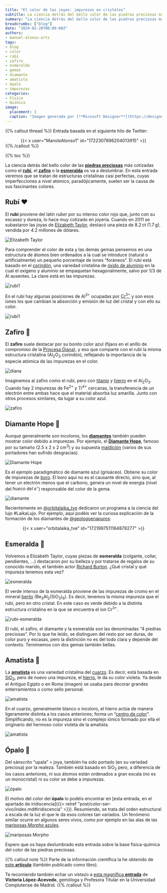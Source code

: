 ```yaml
---
title: "El color de las joyas: impurezas en cristales"
subtitle: La ciencia detrás del bello color de las piedras preciosas más cotizadas
summary: "La ciencia detrás del bello color de las piedras preciosas más cotizadas."
breadcrumbs: ["blog"]
date: "2024-02-28T00:00:00Z"
authors:
- manuel-alonso-orts
tags:
- blog
- color
- rubí
- zafiro
- esmeralda
- gemas
- diamante
- amatista
- ópalo
- impurezas
categories:
- Física
- Química
image:
  placement: 3
  caption: "Imagen generada por [**Micosoft Designer**](https://designer.microsoft.com), con tecnología de [**DALL·E 3**](https://openai.com/dall-e-3)"
---
```


{{% callout thread %}}
Entrada basada en el siguiente hilo de Twitter:
<div align="center">
{{< x user="ManoloAlonso1" id="1722307896204013915" >}}
</div>
{{% /callout %}}

{{% toc %}}

La ciencia detrás del bello color de las [**piedras preciosas**](https://es.wikipedia.org/wiki/Gema) más cotizadas como el [**rubí**](https://es.wikipedia.org/wiki/Rubí), el [**zafiro**](https://es.wikipedia.org/wiki/Zafiro) o la [**esmeralda**](https://es.wikipedia.org/wiki/Esmeralda) os va a deslumbrar. En esta entrada veremos que se tratan de estructuras cristalinas casi perfectas, cuyas imperfecciones a nivel atómico, paradójicamente, suelen ser la causa de sus fascinantes colores.

## Rubí ♥️

El **rubí** proviene del latín *ruber* por su intenso color rojo que, junto con su escasez y dureza, lo hace muy cotizado en joyería. Cuando en 2011 se subastaron las joyas de [Elizabeth Taylor](https://es.wikipedia.org/wiki/Elizabeth_Taylor), destacó una pieza de 8.2&thinsp;ct (1.7&thinsp;g), vendida por 4.2 millones de dólares.

![Elizabeth Taylor](https://theadventurine.com/wp-content/uploads/2017/12/lead-830-7.jpg "Elizabeth Taylor portando su anillo de rubí. Imagen de https://theadventurine.com/culture/elizabeth-taylor/elizabeth-taylors-christmas-ruby-ring/.")

Para comprender el color de esta y las demás gemas pensemos en una estructura de átomos bien ordenados a la cual se introduce (natural o artificialmente) un pequeño porcentaje de iones “foráneos”. El rubí está basado en el [corindón](https://es.wikipedia.org/wiki/Corindón), una variedad cristalina de [óxido de aluminio](https://es.wikipedia.org/wiki/Alúmina) en la cual el oxígeno y aluminio se empaquetan hexagonalmente, salvo por 1/3 de Al ausentes. La clave está en las impurezas.

![rubi1](rubi1.png "Izquierda: Distintos cristales de corindón (imagen de Wikipedia). Dependiendo de sus impurezas, el cristal puede ser de un color u otro. A la derecha, la estructura cristalina del corindón (imagen de https://cpictures.homes/corundum-structure), donde se muestra el empaquetado hexagonal (HCP) de los iones de oxígeno y de aluminio y se puede ver que 1/3 posiciones están desocupadas.")

En el rubí hay algunas posiciones de Al<sup>3+</sup> ocupadas por [Cr<sup>3+</sup>](https://es.wikipedia.org/wiki/Cromo) y son esos iones los que cambian la absorción y emisión de luz del cristal y con ello su color.

![rubi1](rubi2.png "El rubí (imagen de Wikipedia). Las impurezas de cromo en el corindón le proporcionan su color rojo intenso. A la derecha, la estructura cristalina del corindón donde una de las posiciones hay cromo en vez de aluminio. En general, esta sustitución de aluminio (Al<sup>3+</sup>) por cromo (Cr<sup>3+</sup>) ocurrirá solo 1/100 posiciones aproximadamente. Imagen adaptada de https://cpictures.homes/corundum-structure.")

## Zafiro 💍

El **zafiro** suele destacar por su bonito color azul (fijaos en el anillo de compromiso de la [Princesa Diana](https://es.wikipedia.org/wiki/Diana_de_Gales)), y eso que comparte con el rubí la misma estructura cristalina (Al<sub>2</sub>O<sub>3</sub> corindón), reflejando la importancia de la especie atómica de las impurezas en el color.

![diana](diana.webp "La princesa Diana de Gales portando su anillo de zafiro. Imagen de https://www.etsy.com/es/listing/1143517898/replica-de-la-realeza-de-alta-calidad.")

Imaginemos al zafiro como el rubí, pero con [titanio](https://es.wikipedia.org/wiki/Titanio) y [hierro](https://es.wikipedia.org/wiki/Hierro) en el Al<sub>2</sub>O<sub>3</sub>. Cuando hay 2 impurezas de Fe<sup>2+</sup> y Ti<sup>4+</sup> cercanas, la transferencia de un electrón entre ambas hace que el material absorba luz amarilla. Junto con otros procesos similares, da lugar a su color azul.

![zafiro](zafiro.png)

## Diamante Hope 💎

Aunque generalmente son incoloros, los [**diamantes**](https://es.wikipedia.org/wiki/Diamante) también pueden mostrar color debido a impurezas. Por ejemplo, el [**Diamante Hope**](https://es.wikipedia.org/wiki/Diamante_Hope), famoso por su tamaño (2.5 x 2 x 2 cm<sup>3</sup>) y su supuesta [maldición](https://es.wikipedia.org/wiki/Diamante_Hope#La_maldición_atribuida) (varios de sus portadores han sufrido desgracias).

![Diamante Hope](https://www.capetowndiamondmuseum.org/wp-content/uploads/2019/09/CTDM-02-08-19-hope-4.jpg "El diamante Hope se extrajo en el siglo XVII en la India. Algunos creen que [Nicolas Fouquet](https://es.wikipedia.org/wiki/Nicolas_Fouquet) fue el verdadero [Hombre de la Máscara de Hierro](https://es.wikipedia.org/wiki/El_hombre_de_la_máscara_de_hierro). Trabajaba para el rey [Luis XIV](https://es.wikipedia.org/wiki/Luis_XIV_de_Francia) y se dice que llevó el diamante en una ocasión especial. Poco después, cayó en desgracia con el rey y fue desterrado de Francia y condenado a cadena perpetua. Fouquet pasó 15 años en la fortaleza de [Pinerolo](https://es.wikipedia.org/wiki/Pinerolo). Después de él, lo llevaron [Luis XVI](https://es.wikipedia.org/wiki/Luis_XVI_de_Francia) y [María Antonieta](https://es.wikipedia.org/wiki/María_Antonieta_de_Austria) y después de ellos, [María Luisa, princesa de Lamballe](https://es.wikipedia.org/wiki/María_Teresa_de_Saboya-Carignano). En mi opinión, es un ejemplo de casualidades (gente poderosa a la que le ocurren desgracias) que hacen que se busquen correlaciones que no existen. Fuente: https://www.capetowndiamondmuseum.org/blog/2019/09/5988/.")

Es el ejemplo paradigmático de diamante azul (grisáceo). Obtiene su color de impurezas de [boro](https://es.wikipedia.org/wiki/Boro). El boro aquí no es el causante directo, sino que, al tener un electrón menos que el carbono, genera un nivel de energía (nivel del *hueco del e<sup>–</sup>*) responsable del color de la gema.

![diamante](diamante.png "A la izquierda, el diamante Hope en la actualidad (Museo Nacional de Historia de Washington). A la derecha, un esquema de su estructura cristalina, mostrando un átomo de boro (B, en azul) en una de las posiciones de C (en gris). El diamante puro, sin B, es incoloro, aunque también se observan diamantes amarillos debido a la presencia de otra impureza más común del boro; el nitrógeno. Imágenes de https://geology.com/diamond/blue-diamonds/.")

Recientemente en [@orbitalaika_tve](https://twitter.com/orbitalaika_tve) dedicaron un programa a la ciencia del lujo #LaikaLujo. Por ejemplo, aquí podéis ver la curiosa explicación de la formación de los diamantes de [@geologoenapuros](https://twitter.com/geologoenapuros):

<div align="center">
{{< x user="orbitalaika_tve" id="1721997511164879277" >}}
</div>

## Esmeralda 💚

Volvemos a Elizabeth Taylor, cuyas piezas de **esmeralda** (colgante, collar, pendientes, ...) destacaron por su belleza y por tratarse de regalos de su conocido marido, el también actor [Richard Burton](https://es.wikipedia.org/wiki/Richard_Burton). ¿Qué cristal y qué impureza tenemos esta vez?

![esmeralda](esmeralda.png "Alguna de las esmeraldas en el set de Taylor provienen de la gran duquesa María Pávlovna de Rusia. Imagen compuesta de https://www.pinterest.com/pin/493566440410510680/ y https://blog.jewelove.in/2011/12/elizabeth-taylors-bulgari-emerald-suite.html.")

El verde intenso de la esmeralda proviene de las impurezas de cromo en el mineral [berilo](https://es.wikipedia.org/wiki/Berilo) (Be<sub>3</sub>Al<sub>2</sub>(SiO<sub>3</sub>)<sub>6</sub>). Es decir, tenemos la misma impureza que el rubí, pero en otro cristal. En este caso es verde debido a la distinta estructura cristalina en la que se encuentra el ion Cr<sup>3+</sup>.

![rubi-esmeralda](https://www.jewellerybusiness.com/wp-content/uploads/2022/07/Ruby-and-emerald-spectra-with-gemstones@2x.jpg "La sutil diferencia de estructura cristalina entre el corindón (Al<sub>2</sub>O<sub>3</sub>) y el mineral berilio (Be<sub>3</sub>Al<sub>2</sub>(SiO<sub>3</sub>)<sub>6</sub>) es la causante de la gran diferencia de color entre el rubí y la esmeralda, respectivamente. Imagen de https://www.jewellerybusiness.com/features/building-a-palette-using-candy-coloured-gemstones/.")

El rubí, el zafiro, el diamante y la esmeralda son las denominadas “4 piedras preciosas”. Por lo que he leído, se distinguen del resto por ser duras, de color puro y escasas, pero la distinción no es del todo clara y depende del contexto. Terminemos con dos gemas también bellas.

## Amatista 💜

La [**amatista**](https://es.wikipedia.org/wiki/Amatista) es una variedad cristalina del [cuarzo](https://es.wikipedia.org/wiki/Cuarzo). Es decir, está basada en [SiO<sub>2</sub>](https://es.wikipedia.org/wiki/Óxido_de_silicio(IV)), pero de nuevo una impureza, el [hierro](https://es.wikipedia.org/wiki/Hierro), le da su color violeta. Ya desde el Antiguo Egipto o en Roma (imagen) se usaba para decorar grandes enterramientos o como sello personal.

![amatista](amatista.jpg "Calcografía de amatista de Caracalla, posteriormente tallada como san Pedro con la inscripción en griego: Ο ΠΕΤΡΟϹ, translit. o Petros, lit. «la piedra» (tesoro de la Sainte-Chapelle). Fuente: https://commons.wikimedia.org/wiki/File:Intaglio_Caracalla_Cdm_Paris_Chab2101.jpg.")

En el cuarzo, generalmente blanco o incoloro, el hierro actúa de manera ligeramente distinta a los casos anteriores; forma un “[centro de color](https://es.wikipedia.org/wiki/Centro_de_color)”. Simplificando, no es la impureza sino el complejo iónico formado por ella el originario del hermoso color violeta de la amatista.

![amatista](amatista.png "Izquierda: Esquema del centro de color originario del color púrpura de la amatista. En la fig. A tenemos el cuarzo puro (que es incoloro) y en la B la impureza de hierro que, indirectamente, da su color a la amatista. Imágenes tomadas de https://www.webexhibits.org/causesofcolor/12.html (adaptada) y https://www.geologyin.com/2018/05/what-causes-purple-color-of-amethyst.html.")

## Ópalo 🌈

Del sánscrito “upala” = joya, también ha sido portado (en su variedad preciosa) por la realeza. También está basado en SiO<sub>2</sub> pero, a diferencia de los casos anteriores, ni sus átomos están ordenados a gran escala (no es un monocristal) ni su color se debe a impurezas.

![ópalo](opalo.jpg "En 1947, la reina [Isabel II de Inglaterra](https://es.wikipedia.org/wiki/Isabel_II_del_Reino_Unido) recibió el colgante y los pendientes de [ópalo Andramooka](https://en.wikipedia.org/wiki/Andamooka_Opal) del gobierno australiano. Fuente: https://www.opal-information.com/famousroyalopals.html.")

El motivo del color del **ópalo** lo podéis encontrar en [esta entrada, en el apartado de iridiscencia]({{< relref "post/color-ser-vivo/index.md#iridiscencia" >}}). Resumiendo, se trata del orden estructural a escala de la luz el que le da esos colores tan variados. Un fenómeno similar ocurre en algunos seres vivos, como por ejemplo en las alas de las [mariposas *Morpho* azules](https://es.wikipedia.org/wiki/Morpho).

![mariposas Morpho](https://miro.medium.com/v2/resize:fit:720/format:webp/1*8wdLO5WJVFZbWfeEkJqXmg.jpeg "Fuente: https://medium.com/@rawwerks/what-is-structural-color-536ee6fe46d4.")

Espero que os haya deslumbrado esta entrada sobre la base física-química del color de las piedras preciosas.

{{% callout note %}}
Parte de la información científica la he obtenido de [este **artículo**](https://onlinelibrary.wiley.com/doi/10.1002/col.5080120105) (también publicado como libro).

Te recomiendo también echar un vistazo a [esta magnífica **entrada**](https://yoquierosercientifico.blogspot.com/2018/01/yo-quiero-ser-gemologa-victoria-lopez.html) de **Victoria López-Acevedo**, gemóloga y Profesora Titular en la Universidad Complutense de Madrid.
{{% /callout %}}